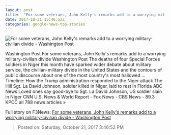 ```yaml
---
layout: post
title:  "For some veterans, John Kelly's remarks add to a worrying military-civilian divide - Washington Post"
date: 2017-10-21 15:46:52Z
categories: google-news-top-stories
---
```


![For some veterans, John Kelly's remarks add to a worrying military-civilian divide - Washington Post](https://img.washingtonpost.com/rf/image_1484w/2010-2019/WashingtonPost/2017/10/21/National-Security/Images/Trump_The_Fallen_75373-ec8d8.jpg?t=20170517)

Washington Post For some veterans, John Kelly's remarks add to a worrying military-civilian divide Washington Post The deaths of four Special Forces soldiers in Niger this month have sparked wider debate about military service, the civilian-military divide in the United States and the contours of public discourse about one of the most country's most hallowed ... Timeline: How the Trump administration responded to the Niger attack The Hill Sgt. La David Johnson, soldier killed in Niger, laid to rest in Florida ABC News Loved ones say good-bye to Sgt. La David Johnson, US soldier slain in Niger CNN U.S. News & World Report - Fox News - CBS News - 89.3 KPCC all 788 news articles »


Full story on F3News: [For some veterans, John Kelly's remarks add to a worrying military-civilian divide - Washington Post](http://www.f3nws.com/n/QdygvG)

> Posted on: Saturday, October 21, 2017 3:46:52 PM
